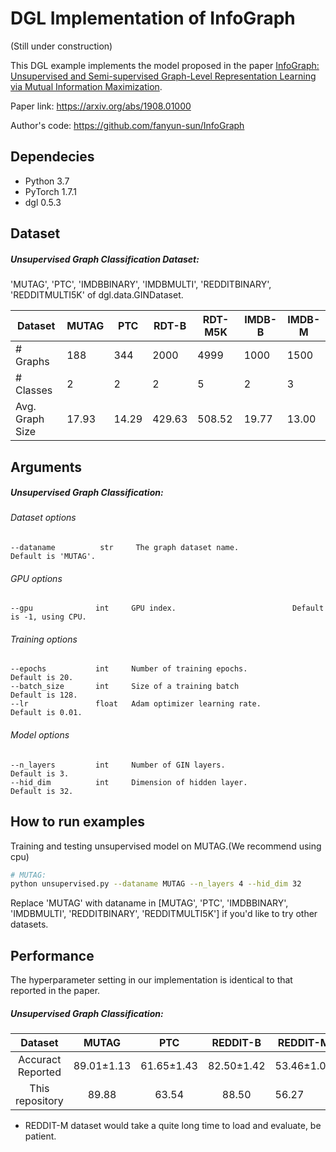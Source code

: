 # DGL Implementation of InfoGraph
(Still under construction)

This DGL example implements the model proposed in the paper [InfoGraph: Unsupervised and Semi-supervised Graph-Level Representation Learning via Mutual Information Maximization](https://arxiv.org/abs/1908.01000).

Paper link: https://arxiv.org/abs/1908.01000

Author's code: https://github.com/fanyun-sun/InfoGraph

## Dependecies

- Python 3.7
- PyTorch 1.7.1
- dgl 0.5.3

## Dataset

##### Unsupervised Graph Classification Dataset:

 'MUTAG', 'PTC', 'IMDBBINARY', 'IMDBMULTI', 'REDDITBINARY', 'REDDITMULTI5K' of dgl.data.GINDataset.

| Dataset         | MUTAG | PTC   | RDT-B  | RDT-M5K | IMDB-B | IMDB-M |
| --------------- | ----- | ----- | ------ | ------- | ------ | ------ |
| # Graphs        | 188   | 344   | 2000   | 4999    | 1000   | 1500   |
| # Classes       | 2     | 2     | 2      | 5       | 2      | 3      |
| Avg. Graph Size | 17.93 | 14.29 | 429.63 | 508.52  | 19.77  | 13.00  |




## Arguments

##### 	Unsupervised Graph Classification:

###### Dataset options

```
--dataname          str     The graph dataset name.             Default is 'MUTAG'.
```

###### GPU options

```
--gpu              int     GPU index.                          Default is -1, using CPU.
```

###### Training options

```
--epochs           int     Number of training epochs.             Default is 20.
--batch_size       int     Size of a training batch               Default is 128.
--lr               float   Adam optimizer learning rate.          Default is 0.01.
```

###### Model options

```
--n_layers         int     Number of GIN layers.                  Default is 3.
--hid_dim          int     Dimension of hidden layer.             Default is 32.
```

## How to run examples

Training and testing unsupervised model on MUTAG.(We recommend using cpu)
```bash
# MUTAG:
python unsupervised.py --dataname MUTAG --n_layers 4 --hid_dim 32
```
Replace 'MUTAG' with dataname in [MUTAG', 'PTC', 'IMDBBINARY', 'IMDBMULTI', 'REDDITBINARY', 'REDDITMULTI5K'] if you'd like to try other datasets.

## 	Performance

The hyperparameter setting in our implementation is identical to that reported in the paper.

##### Unsupervised Graph Classification:

|      Dataset      |   MUTAG    |    PTC     |  REDDIT-B  | REDDIT-M   | IMDB-B     | IMDB-M     |
| :---------------: | :--------: | :--------: | :--------: | ---------- | ---------- | ---------- |
| Accuract Reported | 89.01±1.13 | 61.65±1.43 | 82.50±1.42 | 53.46±1.03 | 73.03±0.87 | 49.69±0.53 |
|  This repository  |   89.88    |   63.54    |   88.50    | 56.27      | 72.70      | 50.13      |

* REDDIT-M dataset would take a quite long time to load and evaluate, be patient. 

